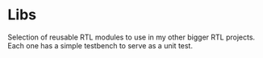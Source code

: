 # Libs

Selection of reusable RTL modules to use in my other bigger RTL projects.
Each one has a simple testbench to serve as a unit test.
